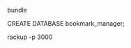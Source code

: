 <!-- Connect to psql

Create the database using the psql command CREATE DATABASE bookmark_manager;

Connect to the database using the pqsl command \c bookmark_manager;

Run the query we have saved in the file 01_create_bookmarks_table.sql -->

<!-- Create and connect to the test database using the above commands again -->




bundle

CREATE DATABASE bookmark_manager;

rackup -p 3000
